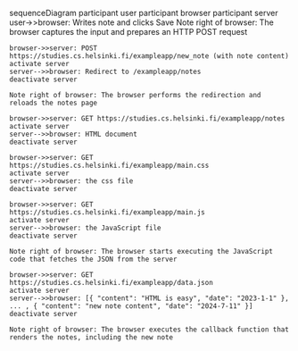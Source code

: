 sequenceDiagram
    participant user
    participant browser
    participant server
    user->>browser: Writes note and clicks Save
    Note right of browser: The browser captures the input and prepares an HTTP POST request

    browser->>server: POST https://studies.cs.helsinki.fi/exampleapp/new_note (with note content)
    activate server
    server-->>browser: Redirect to /exampleapp/notes
    deactivate server

    Note right of browser: The browser performs the redirection and reloads the notes page

    browser->>server: GET https://studies.cs.helsinki.fi/exampleapp/notes
    activate server
    server-->>browser: HTML document
    deactivate server

    browser->>server: GET https://studies.cs.helsinki.fi/exampleapp/main.css
    activate server
    server-->>browser: the css file
    deactivate server

    browser->>server: GET https://studies.cs.helsinki.fi/exampleapp/main.js
    activate server
    server-->>browser: the JavaScript file
    deactivate server

    Note right of browser: The browser starts executing the JavaScript code that fetches the JSON from the server

    browser->>server: GET https://studies.cs.helsinki.fi/exampleapp/data.json
    activate server
    server-->>browser: [{ "content": "HTML is easy", "date": "2023-1-1" }, ... , { "content": "new note content", "date": "2024-7-11" }]
    deactivate server

    Note right of browser: The browser executes the callback function that renders the notes, including the new note
